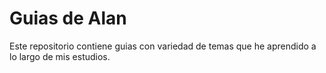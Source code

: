 # Guias de Alan

Este repositorio contiene guias con variedad de temas que he aprendido a lo largo de mis estudios.
